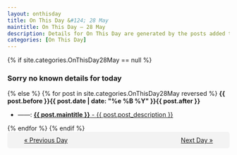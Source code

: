 ```yaml
---
layout: onthisday
title: On This Day &#124; 28 May
maintitle: On This Day — 28 May
description: Details for On This Day are generated by the posts added to the website so the content is subject to changes/updates over time.
categories: [On This Day]
---
```


{% if site.categories.OnThisDay28May == null %}
<h3>Sorry no known details for today</h3>
{% else %}
{% for post in site.categories.OnThisDay28May reversed %}
<strong>{{ post.before }}{{ post.date | date: "%e %B %Y" }}{{ post.after }}</strong>
<ul>
<li> ——: <a class="{{ post.class }}" href="{{ post.url }}"><strong>{{ post.maintitle }}</strong> - {{ post.post_description }}</a></li>
</ul>
{% endfor %}
{% endif %}

<div style="background-color: #f3f3f3; padding: 10px; border-radius: 5px; text-align: center; display: flex; justify-content: space-evenly;">
<a href="/onthisday/05/05-27">« Previous Day</a>
<span style="visibility:hidden;">[ Visit Leap Year February 29 ]</span>
<a href="/onthisday/05/05-29">Next Day »</a>
</div>
